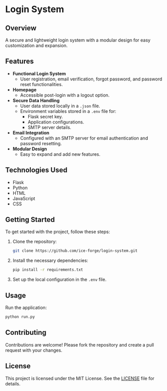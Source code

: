 # Login System  

## Overview
A secure and lightweight login system with a modular design for easy customization and expansion.  

## Features  
- **Functional Login System**  
  - User registration, email verification, forgot password, and password reset functionalities.  
- **Homepage**  
  - Accessible post-login with a logout option.  
- **Secure Data Handling**  
  - User data stored locally in a `.json` file.  
  - Environment variables stored in a `.env` file for:  
    - Flask secret key.  
    - Application configurations.  
    - SMTP server details.  
- **Email Integration**  
  - Configured with an SMTP server for email authentication and password resetting.  
- **Modular Design**  
  - Easy to expand and add new features.  

## Technologies Used  
- Flask  
- Python  
- HTML  
- JavaScript  
- CSS  

## Getting Started
To get started with the project, follow these steps:

1. Clone the repository:
   
    ```bash
    git clone https://github.com/ice-forge/login-system.git
    ```
3. Install the necessary dependencies:
   
    ```bash
    pip install -r requirements.txt
    ```

5. Set up the local configuration in the `.env` file.

## Usage
Run the application:
```bash
python run.py
```

## Contributing
Contributions are welcome! Please fork the repository and create a pull request with your changes.

## License
This project is licensed under the MIT License. See the [LICENSE](LICENSE) file for details.
